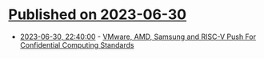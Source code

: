 # [Published on 2023-06-30](index.md)

* [2023-06-30, 22:40:00](https://hardware.slashdot.org/story/23/06/30/2130209/vmware-amd-samsung-and-risc-v-push-for-confidential-computing-standards?utm_source=rss1.0mainlinkanon&utm_medium=feed) - [VMware, AMD, Samsung and RISC-V Push For Confidential Computing Standards](https://hardware.slashdot.org/story/23/06/30/2130209/vmware-amd-samsung-and-risc-v-push-for-confidential-computing-standards?utm_source=rss1.0mainlinkanon&utm_medium=feed)
